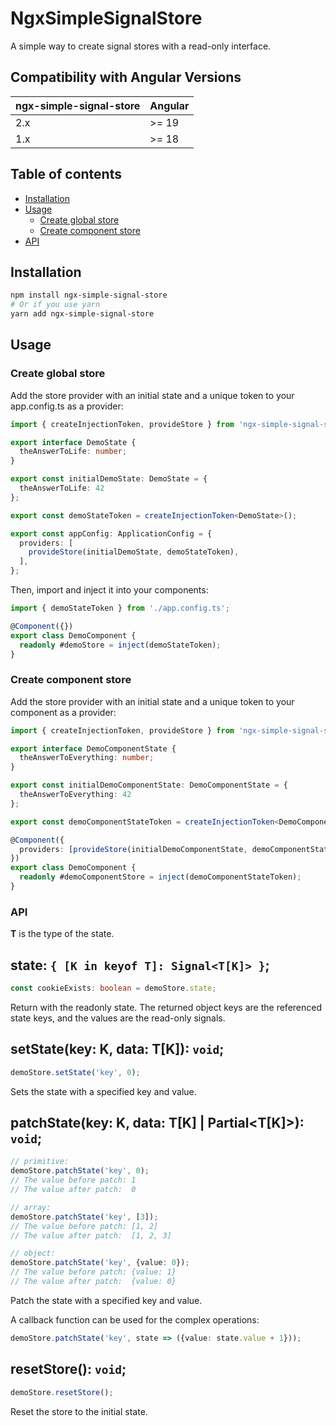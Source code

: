 # NgxSimpleSignalStore

A simple way to create signal stores with a read-only interface.

## Compatibility with Angular Versions

<table>
  <thead>
    <tr>
      <th>ngx-simple-signal-store</th>
      <th>Angular</th>
    </tr>
  </thead>
  <tbody>
    <tr>
      <td>
        2.x
      </td>
      <td>
        >= 19
      </td>
    </tr>
    <tr>
      <td>
        1.x
      </td>
      <td>
        >= 18
      </td>
    </tr>
  </tbody>
</table>

## Table of contents

- [Installation](#installation)
- [Usage](#usage)
  - [Create global store](#create-global-store)
  - [Create component store](#create-component-store)
- [API](#api)

## Installation

```bash
npm install ngx-simple-signal-store
# Or if you use yarn
yarn add ngx-simple-signal-store
```
## Usage

### Create global store

Add the store provider with an initial state and a unique token to your app.config.ts as a provider:
```ts
import { createInjectionToken, provideStore } from 'ngx-simple-signal-store';

export interface DemoState {
  theAnswerToLife: number;
}

export const initialDemoState: DemoState = {
  theAnswerToLife: 42
};

export const demoStateToken = createInjectionToken<DemoState>();

export const appConfig: ApplicationConfig = {
  providers: [
    provideStore(initialDemoState, demoStateToken),
  ],
};
```

Then, import and inject it into your components:
```ts
import { demoStateToken } from './app.config.ts';

@Component({})
export class DemoComponent {
  readonly #demoStore = inject(demoStateToken);
}
```

### Create component store

Add the store provider with an initial state and a unique token to your component as a provider:
```ts
import { createInjectionToken, provideStore } from 'ngx-simple-signal-store';

export interface DemoComponentState {
  theAnswerToEverything: number;
}

export const initialDemoComponentState: DemoComponentState = {
  theAnswerToEverything: 42
};

export const demoComponentStateToken = createInjectionToken<DemoComponentState>();

@Component({
  providers: [provideStore(initialDemoComponentState, demoComponentStateToken)]
})
export class DemoComponent {
  readonly #demoComponentStore = inject(demoComponentStateToken);
}
```

### API

**T** is the type of the state.

## state: `{ [K in keyof T]: Signal<T[K]> }`;

```typescript
const cookieExists: boolean = demoStore.state;
```

Return with the readonly state. The returned object keys are the referenced state keys, and the values are  the read-only signals.

## setState<K extends keyof T>(key: K, data: T[K]): `void`;

```typescript
demoStore.setState('key', 0);
```

Sets the state with a specified key and value.

## patchState<K extends keyof T>(key: K, data: T[K] | Partial<T[K]>): `void`;

```typescript
// primitive:
demoStore.patchState('key', 0);
// The value before patch: 1
// The value after patch:  0

// array:
demoStore.patchState('key', [3]);
// The value before patch: [1, 2]
// The value after patch:  [1, 2, 3]

// object:
demoStore.patchState('key', {value: 0});
// The value before patch: {value: 1}
// The value after patch:  {value: 0}
```

Patch the state with a specified key and value.

A callback function can be used for the complex operations:

```typescript
demoStore.patchState('key', state => ({value: state.value + 1}));
```
## resetStore(): `void`;

```typescript
demoStore.resetStore();
```

Reset the store to the initial state.
